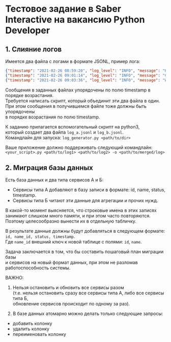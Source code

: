 # Тестовое задание в Saber Interactive на вакансию Python Developer

## 1. Слияние логов

Имеется два файла с логами в формате JSONL, пример лога:
```json
{"timestamp": "2021-02-26 08:59:20", "log_level": "INFO", "message": "Hello"}
{"timestamp": "2021-02-26 09:01:14", "log_level": "INFO", "message": "Crazy"}
{"timestamp": "2021-02-26 09:03:36", "log_level": "INFO", "message": "World!"}
```

Сообщения в заданных файлах упорядочены по полю timestamp в порядке возрастания.<br>
Требуется написать скрипт, который объединит эти два файла в один.<br>
При этом сообщения в получившемся файле тоже должны быть упорядочены<br>
в порядке возрастания по полю timestamp.<br>

К заданию прилагается вспомогательный скрипт на python3,<br>
который создает два файла `log_a.jsonl` и `log_b.jsonl`.<br>
Командлайн для запуска: `log_generator.py <path/to/dir>`

Ваше приложение должно поддерживать следующий командлайн:
`<your_script>.py <path/to/log1> <path/to/log2> -o <path/to/merged/log>`

## 2. Миграция базы данных

Есть база данных и два типа сервисов А и Б:<br>
+ Сервисы типа А добавляют в базу записи в формате: id, name, status, timestamp.
+ Сервисы типа Б читают эти данные для агрегации и прочих нужд.

В какой-то момент выясняется, что строковые имена в этих записях<br>
занимают слишком много памяти, и при этом часто повторяются.<br>
Поэтому целесообразно вынести их в отдельную табличку.<br>

В результате данные должны будут добавляться в следующем формате:<br>
`id, name_id, status, timestamp`.<br>
Где `name_id` внешний ключ к новой таблице с полями: `id`, `name`.<br>

Задача заключается в том, что бы составить пошаговый план миграции базы<br>
и сервисов на новый формат данных, при этом не разломав работоспособность системы.

ВАЖНО:
1. Нельзя остановить и обновить все сервисы разом<br>
(т.е. нельзя остановить сразу все сервисы типа А, либо все сервисы типа Б,<br>
обновление сервисов происходит по одному за раз).

2. В базе данных атомарно можно делать только следующие запросы:
- добавить колонку
- удалить колонку
- переименовать колонку
